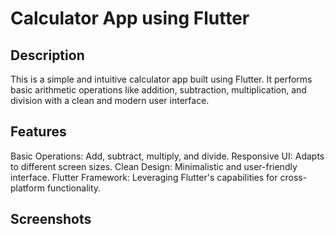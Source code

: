 # Calculator App using Flutter

## Description
This is a simple and intuitive calculator app built using Flutter. It performs basic arithmetic operations like addition, subtraction, multiplication, and division with a clean and modern user interface.

## Features
Basic Operations: Add, subtract, multiply, and divide.
Responsive UI: Adapts to different screen sizes.
Clean Design: Minimalistic and user-friendly interface.
Flutter Framework: Leveraging Flutter's capabilities for cross-platform functionality.

## Screenshots

